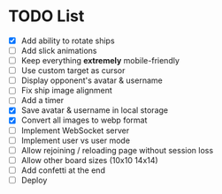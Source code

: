 # TODO List

- [x] Add ability to rotate ships
- [ ] Add slick animations
- [ ] Keep everything **extremely** mobile-friendly
- [ ] Use custom target as cursor
- [ ] Display opponent's avatar & username
- [ ] Fix ship image alignment
- [ ] Add a timer
- [x] Save avatar & username in local storage
- [x] Convert all images to webp format
- [ ] Implement WebSocket server
- [ ] Implement user vs user mode
- [ ] Allow rejoining / reloading page without session loss
- [ ] Allow other board sizes (10x10 14x14)
- [ ] Add confetti at the end
- [ ] Deploy
